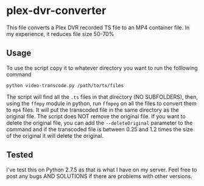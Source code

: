 # plex-dvr-converter
This file converts a Plex DVR recorded TS file to an MP4 container file.  In my experience, it reduces file size 50-70%

## Usage
To use the script copy it to whatever directory you want to run the folllowing command

`python video-transcode.py /path/to/ts/files`

The script will find all the `.ts` files in that directory (NO SUBFOLDERS), then, using the `ffmpy` module in python, run `ffmpeg` on all the files to convert them to `mp4` files.  It will put the transcoded file in the same directory as the original file.  The script does NOT remove the original file.  If you want to delete the original file, you can add the `--deleteOriginal` parameter to the command and if the transcoded file is between 0.25 and 1.2 times the size of the original it will delete the original.

## Tested
I've test this on Python 2.7.5 as that is what I have on my server.  Feel free to post any bugs AND SOLUTIONS if there are problems with other versions.
